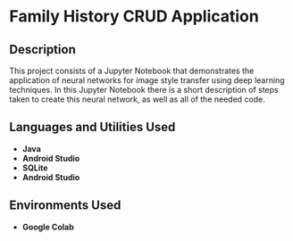 <h1>Family History CRUD Application</h1>


<h2>Description</h2>
This project consists of a Jupyter Notebook that demonstrates the application of neural networks for image style transfer using deep learning techniques.  In this Jupyter Notebook there is a short description of steps taken to create this neural network, as well as all of the needed code.  
<br />


<h2>Languages and Utilities Used</h2>

- <b>Java</b> 
- <b>Android Studio</b>
- <b>SQLite</b>
- <b>Android Studio</b>

<h2>Environments Used </h2>

- <b>Google Colab</b>
